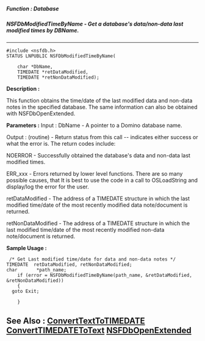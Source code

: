 ##### Function : Database
##### NSFDbModifiedTimeByName - Get a database's data/non-data last modified times by DBName.
---
```
#include <nsfdb.h>
STATUS LNPUBLIC NSFDbModifiedTimeByName(

	char *DbName,
	TIMEDATE *retDataModified,
	TIMEDATE *retNonDataModified);
```
**Description :**

This function obtains the time/date of the last modified data and non-data 
notes in the specified database.  The same information can also be obtained 
with NSFDbOpenExtended.

**Parameters :**
Input :
DbName  -  A pointer to a Domino database name.

Output :
(routine)  -  Return status from this call -- indicates either success or what the error is. The return codes include:

NOERROR - Successfully obtained the database's data and non-data last modified times.

ERR_xxx - Errors returned by lower level functions.  There are so many possible causes, that It is best to use the code in a call to OSLoadString and display/log the error for the user.


retDataModified  -  The address of a TIMEDATE structure in which the last modified time/date of the most recently modified data note/document is returned.

retNonDataModified  -  The address of a TIMEDATE structure in which the last modified time/date of the most recently modified non-data note/document is returned.


**Sample Usage :**
```
 /* Get Last modified time/date for data and non-data notes */
TIMEDATE  retDataModified, retNonDataModified;
char       *path_name;   
    if (error = NSFDbModifiedTimeByName(path_name, &retDataModified, 
&retNonDataModified))
    {
  goto Exit;
     
    }
```
**See Also :**
[ConvertTextToTIMEDATE](/reference/Func/ConvertTextToTIMEDATE)
[ConvertTIMEDATEToText](/reference/Func/ConvertTIMEDATEToText)
[NSFDbOpenExtended](/reference/Func/NSFDbOpenExtended)
---

